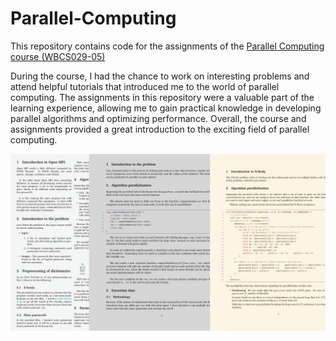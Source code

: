 # Parallel-Computing

This repository contains code for the assignments of the [Parallel Computing course (WBCS029-05)](https://ocasys.rug.nl/2021-2022/catalog/course/WBCS029-05?legacy=true)


During the course, I had the chance to work on interesting problems and attend helpful tutorials that introduced me to the world of parallel computing. The assignments in this repository were a valuable part of the learning experience, allowing me to gain practical knowledge in developing parallel algorithms and optimizing performance. Overall, the course and assignments provided a great introduction to the exciting field of parallel computing.

![Compilation of assignment reports in parallel computing](/readme_image.png)
